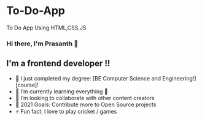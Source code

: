 # To-Do-App
To Do App Using HTML,CSS,JS
### Hi there, I'm Prasanth 👋

## I'm a frontend developer !!

- 🔭 I just completed my degree: [BE Computer Science and Engineering!][course]!
- 🌱 I’m currently learning everything 🤣
- 👯 I’m looking to collaborate with other content creators
- 🥅 2021 Goals: Contribute more to Open Source projects
- ⚡ Fun fact: I love to play cricket / games 

